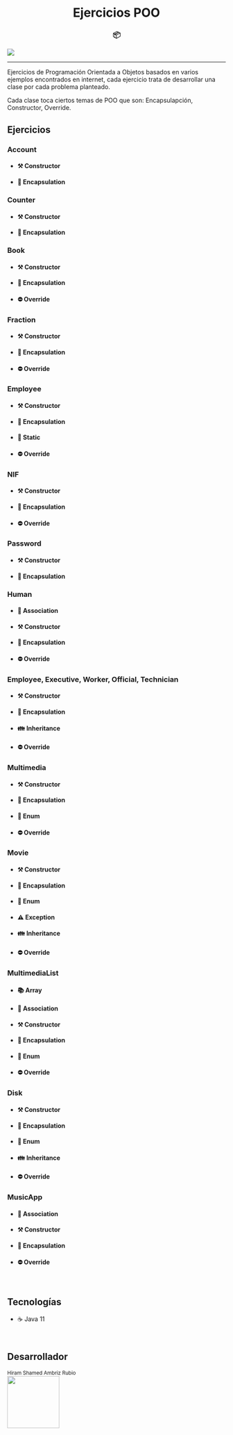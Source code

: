 <h1 align="center">Ejercicios POO</h1>
<h3 align="center">📦</h3>
<p>
 <img src="https://img.shields.io/badge/STATUS-DESARROLLO-yellow">
</p>

<hr>

<p>
    Ejercicios de Programación Orientada a Objetos basados en varios
    ejemplos encontrados en internet, cada ejercicio trata de desarrollar
    una clase por cada problema planteado.
</p>
<p>
    Cada clase toca ciertos temas de POO que son: Encapsulapción, Constructor,
    Override.
</p>

<h2>Ejercicios</h2>

<h3>Account</h3>
<ul>
    <li><h4>⚒️ Constructor</h4></li>
    <li><h4>💊 Encapsulation</h4></li>
</ul>

<h3>Counter</h3>
<ul>
    <li><h4>⚒️ Constructor</h4></li>
    <li><h4>💊 Encapsulation</h4></li>
</ul>

<h3>Book</h3>
<ul>
    <li><h4>⚒️ Constructor</h4></li>
    <li><h4>💊 Encapsulation</h4></li>
    <li><h4>⛔ Override</h4></li>
</ul>

<h3>Fraction</h3>
<ul>
    <li><h4>⚒️ Constructor</h4></li>
    <li><h4>💊 Encapsulation</h4></li>
    <li><h4>⛔ Override</h4></li>
</ul>

<h3>Employee</h3>
<ul>
    <li><h4>⚒️ Constructor</h4></li>
    <li><h4>💊 Encapsulation</h4></li>
    <li><h4>🛑 Static</h4></li>
    <li><h4>⛔ Override</h4></li>
</ul>

<h3>NIF</h3>
<ul>
    <li><h4>⚒️ Constructor</h4></li>
    <li><h4>💊 Encapsulation</h4></li>
    <li><h4>⛔ Override</h4></li>
</ul>

<h3>Password</h3>
<ul>
    <li><h4>⚒️ Constructor</h4></li>
    <li><h4>💊 Encapsulation</h4></li>
</ul>

<h3>Human</h3>
<ul>
    <li><h4>🤝 Association</h4></li>
    <li><h4>⚒️ Constructor</h4></li>
    <li><h4>💊 Encapsulation</h4></li>
    <li><h4>⛔ Override</h4></li>
</ul>

<h3>Employee, Executive, Worker, Official, Technician</h3>
<ul>
    <li><h4>⚒️ Constructor</h4></li>
    <li><h4>💊 Encapsulation</h4></li>
    <li><h4>👪 Inheritance</h4></li>
    <li><h4>⛔ Override</h4></li>
</ul>

<h3>Multimedia</h3>
<ul>
    <li><h4>⚒️ Constructor</h4></li>
    <li><h4>💊 Encapsulation</h4></li>
    <li><h4>🧮 Enum</h4></li>
    <li><h4>⛔ Override</h4></li>
</ul>

<h3>Movie</h3>
<ul>
    <li><h4>⚒️ Constructor</h4></li>
    <li><h4>💊 Encapsulation</h4></li>
    <li><h4>🧮 Enum</h4></li>
    <li><h4>⚠ Exception</h4></li>
    <li><h4>👪 Inheritance</h4></li>
    <li><h4>⛔ Override</h4></li>
</ul>

<h3>MultimediaList</h3>
<ul>
    <li><h4>📚 Array</h4></li>
    <li><h4>🤝 Association</h4></li>
    <li><h4>⚒️ Constructor</h4></li>
    <li><h4>💊 Encapsulation</h4></li>
    <li><h4>🧮 Enum</h4></li>
    <li><h4>⛔ Override</h4></li>
</ul>

<h3>Disk</h3>
<ul>
    <li><h4>⚒️ Constructor</h4></li>
    <li><h4>💊 Encapsulation</h4></li>
    <li><h4>🧮 Enum</h4></li>
    <li><h4>👪 Inheritance</h4></li>
    <li><h4>⛔ Override</h4></li>
</ul>

<h3>MusicApp</h3>
<ul>
    <li><h4>🤝 Association</h4></li>
    <li><h4>⚒️ Constructor</h4></li>
    <li><h4>💊 Encapsulation</h4></li>
    <li><h4>⛔ Override</h4></li>
</ul>

<br>

<h2>Tecnologías</h2>
<ul>
    <li>☕ Java 11</li>
</ul>

<br>

<h2>Desarrollador</h2>
<sub>Hiram Shamed Ambriz Rubio</sub>
<br>

<img src="https://avatars.githubusercontent.com/u/121737918?s=400&u=b92f19f1bbc3e5ee7310fd2b25db2a86b4bd3c2b&v=4" width=120>

<br>